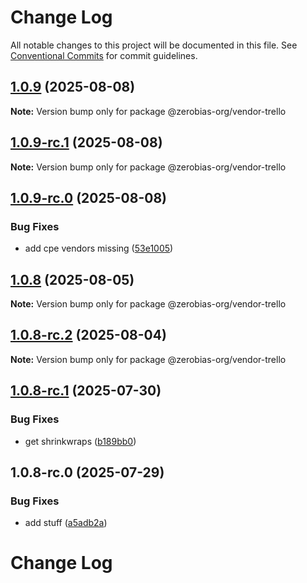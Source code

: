 # Change Log

All notable changes to this project will be documented in this file.
See [Conventional Commits](https://conventionalcommits.org) for commit guidelines.

## [1.0.9](https://github.com/zerobias-org/vendor/compare/@zerobias-org/vendor-trello@1.0.9-rc.1...@zerobias-org/vendor-trello@1.0.9) (2025-08-08)

**Note:** Version bump only for package @zerobias-org/vendor-trello





## [1.0.9-rc.1](https://github.com/zerobias-org/vendor/compare/@zerobias-org/vendor-trello@1.0.9-rc.0...@zerobias-org/vendor-trello@1.0.9-rc.1) (2025-08-08)

**Note:** Version bump only for package @zerobias-org/vendor-trello





## [1.0.9-rc.0](https://github.com/zerobias-org/vendor/compare/@zerobias-org/vendor-trello@1.0.8...@zerobias-org/vendor-trello@1.0.9-rc.0) (2025-08-08)


### Bug Fixes

* add cpe vendors missing ([53e1005](https://github.com/zerobias-org/vendor/commit/53e100520e848be73b2cba8a0ef4f184844b8abb))





## [1.0.8](https://github.com/zerobias-org/vendor/compare/@zerobias-org/vendor-trello@1.0.8-rc.2...@zerobias-org/vendor-trello@1.0.8) (2025-08-05)

**Note:** Version bump only for package @zerobias-org/vendor-trello





## [1.0.8-rc.2](https://github.com/zerobias-org/vendor/compare/@zerobias-org/vendor-trello@1.0.8-rc.1...@zerobias-org/vendor-trello@1.0.8-rc.2) (2025-08-04)

**Note:** Version bump only for package @zerobias-org/vendor-trello





## [1.0.8-rc.1](https://github.com/zerobias-org/vendor/compare/@zerobias-org/vendor-trello@1.0.8-rc.0...@zerobias-org/vendor-trello@1.0.8-rc.1) (2025-07-30)


### Bug Fixes

* get shrinkwraps ([b189bb0](https://github.com/zerobias-org/vendor/commit/b189bb0cf53ad66427530ccc0eab7824527942d3))





## 1.0.8-rc.0 (2025-07-29)


### Bug Fixes

* add stuff ([a5adb2a](https://github.com/zerobias-org/vendor/commit/a5adb2aecd0670c42e9077affecb6a047bf30fc6))





# Change Log
